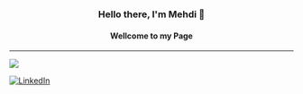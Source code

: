 <h3 align="center">Hello there, I'm Mehdi 👋</h3>
<h4 align="center">Wellcome to my Page </h4>
<hr>

![](https://komarev.com/ghpvc/?username=MehdiFattahzadeh&color=green)


<p>
  <a href="https://www.linkedin.com/in/mehdifa/">
      <img alt="LinkedIn" src="https://img.shields.io/badge/-LinkedIn-0077B5?logo=LinkedIn&logoColor=white&style=for-the-badge" />
  </a>



<p>
